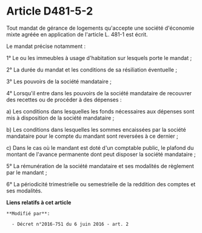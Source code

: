 # Article D481-5-2

Tout mandat de gérance de logements qu'accepte une société d'économie mixte agréée en application de l'article L. 481-1 est
écrit. 

Le mandat précise notamment : 

1° Le ou les immeubles à usage d'habitation sur lesquels porte le mandat ; 

2° La durée du mandat et les conditions de sa résiliation éventuelle ; 

3° Les pouvoirs de la société mandataire ; 

4° Lorsqu'il entre dans les pouvoirs de la société mandataire de recouvrer des recettes ou de procéder à des dépenses : 

a) Les conditions dans lesquelles les fonds nécessaires aux dépenses sont mis à disposition de la société mandataire ; 

b) Les conditions dans lesquelles les sommes encaissées par la société mandataire pour le compte du mandant sont reversées à
ce dernier ; 

c) Dans le cas où le mandant est doté d'un comptable public, le plafond du montant de l'avance permanente dont peut disposer
la société mandataire ; 

5° La rémunération de la société mandataire et ses modalités de règlement par le mandant ; 

6° La périodicité trimestrielle ou semestrielle de la reddition des comptes et ses modalités.

**Liens relatifs à cet article**

	**Modifié par**:

	  - Décret n°2016-751 du 6 juin 2016 - art. 2
